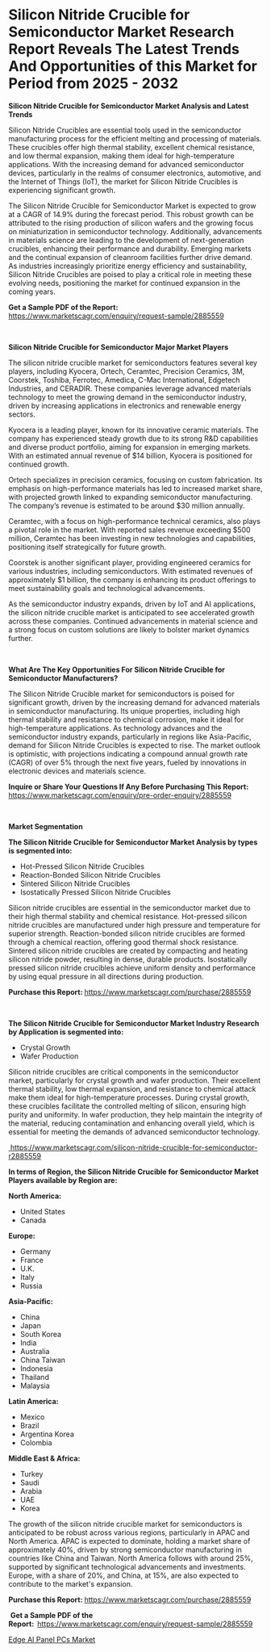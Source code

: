 <p><h1>Silicon Nitride Crucible for Semiconductor Market Research Report Reveals The Latest Trends And Opportunities of this Market for Period from 2025 - 2032</h1></p><p><strong>Silicon Nitride Crucible for Semiconductor Market Analysis and Latest Trends</strong></p>
<p><p>Silicon Nitride Crucibles are essential tools used in the semiconductor manufacturing process for the efficient melting and processing of materials. These crucibles offer high thermal stability, excellent chemical resistance, and low thermal expansion, making them ideal for high-temperature applications. With the increasing demand for advanced semiconductor devices, particularly in the realms of consumer electronics, automotive, and the Internet of Things (IoT), the market for Silicon Nitride Crucibles is experiencing significant growth.</p><p>The Silicon Nitride Crucible for Semiconductor Market is expected to grow at a CAGR of 14.9% during the forecast period. This robust growth can be attributed to the rising production of silicon wafers and the growing focus on miniaturization in semiconductor technology. Additionally, advancements in materials science are leading to the development of next-generation crucibles, enhancing their performance and durability. Emerging markets and the continual expansion of cleanroom facilities further drive demand. As industries increasingly prioritize energy efficiency and sustainability, Silicon Nitride Crucibles are poised to play a critical role in meeting these evolving needs, positioning the market for continued expansion in the coming years.</p></p>
<p><strong>Get a Sample PDF of the Report:&nbsp;</strong> <a href="https://www.marketscagr.com/enquiry/request-sample/2885559?utm_campaign=2198&utm_medium=2&utm_source=Github&utm_content=ia&utm_term=13032025&utm_id=silicon-nitride-crucible-for-semiconductor">https://www.marketscagr.com/enquiry/request-sample/2885559</a></p>
<p>&nbsp;</p>
<p><strong>Silicon Nitride Crucible for Semiconductor Major Market Players</strong></p>
<p><p>The silicon nitride crucible market for semiconductors features several key players, including Kyocera, Ortech, Ceramtec, Precision Ceramics, 3M, Coorstek, Toshiba, Ferrotec, Amedica, C-Mac International, Edgetech Industries, and CERADIR. These companies leverage advanced materials technology to meet the growing demand in the semiconductor industry, driven by increasing applications in electronics and renewable energy sectors.</p><p>Kyocera is a leading player, known for its innovative ceramic materials. The company has experienced steady growth due to its strong R&D capabilities and diverse product portfolio, aiming for expansion in emerging markets. With an estimated annual revenue of $14 billion, Kyocera is positioned for continued growth.</p><p>Ortech specializes in precision ceramics, focusing on custom fabrication. Its emphasis on high-performance materials has led to increased market share, with projected growth linked to expanding semiconductor manufacturing. The company’s revenue is estimated to be around $30 million annually.</p><p>Ceramtec, with a focus on high-performance technical ceramics, also plays a pivotal role in the market. With reported sales revenue exceeding $500 million, Ceramtec has been investing in new technologies and capabilities, positioning itself strategically for future growth.</p><p>Coorstek is another significant player, providing engineered ceramics for various industries, including semiconductors. With estimated revenues of approximately $1 billion, the company is enhancing its product offerings to meet sustainability goals and technological advancements.</p><p>As the semiconductor industry expands, driven by IoT and AI applications, the silicon nitride crucible market is anticipated to see accelerated growth across these companies. Continued advancements in material science and a strong focus on custom solutions are likely to bolster market dynamics further.</p></p>
<p>&nbsp;</p>
<p><strong>What Are The Key Opportunities For Silicon Nitride Crucible for Semiconductor Manufacturers?</strong></p>
<p><p>The Silicon Nitride Crucible market for semiconductors is poised for significant growth, driven by the increasing demand for advanced materials in semiconductor manufacturing. Its unique properties, including high thermal stability and resistance to chemical corrosion, make it ideal for high-temperature applications. As technology advances and the semiconductor industry expands, particularly in regions like Asia-Pacific, demand for Silicon Nitride Crucibles is expected to rise. The market outlook is optimistic, with projections indicating a compound annual growth rate (CAGR) of over 5% through the next five years, fueled by innovations in electronic devices and materials science.</p></p>
<p><strong>Inquire or Share Your Questions If Any Before Purchasing This Report:</strong> <a href="https://www.marketscagr.com/enquiry/pre-order-enquiry/2885559?utm_campaign=2198&utm_medium=2&utm_source=Github&utm_content=ia&utm_term=13032025&utm_id=silicon-nitride-crucible-for-semiconductor">https://www.marketscagr.com/enquiry/pre-order-enquiry/2885559</a></p>
<p>&nbsp;</p>
<p><strong>Market Segmentation</strong></p>
<p><strong>The Silicon Nitride Crucible for Semiconductor Market Analysis by types is segmented into:</strong></p>
<p><ul><li>Hot-Pressed Silicon Nitride Crucibles</li><li>Reaction-Bonded Silicon Nitride Crucibles</li><li>Sintered Silicon Nitride Crucibles</li><li>Isostatically Pressed Silicon Nitride Crucibles</li></ul></p>
<p><p>Silicon nitride crucibles are essential in the semiconductor market due to their high thermal stability and chemical resistance. Hot-pressed silicon nitride crucibles are manufactured under high pressure and temperature for superior strength. Reaction-bonded silicon nitride crucibles are formed through a chemical reaction, offering good thermal shock resistance. Sintered silicon nitride crucibles are created by compacting and heating silicon nitride powder, resulting in dense, durable products. Isostatically pressed silicon nitride crucibles achieve uniform density and performance by using equal pressure in all directions during production.</p></p>
<p><strong>Purchase this Report:&nbsp;</strong><a href="https://www.marketscagr.com/purchase/2885559?utm_campaign=2198&utm_medium=2&utm_source=Github&utm_content=ia&utm_term=13032025&utm_id=silicon-nitride-crucible-for-semiconductor">https://www.marketscagr.com/purchase/2885559</a></p>
<p>&nbsp;</p>
<p><strong>The Silicon Nitride Crucible for Semiconductor Market Industry Research by Application is segmented into:</strong></p>
<p><ul><li>Crystal Growth</li><li>Wafer Production</li></ul></p>
<p><p>Silicon nitride crucibles are critical components in the semiconductor market, particularly for crystal growth and wafer production. Their excellent thermal stability, low thermal expansion, and resistance to chemical attack make them ideal for high-temperature processes. During crystal growth, these crucibles facilitate the controlled melting of silicon, ensuring high purity and uniformity. In wafer production, they help maintain the integrity of the material, reducing contamination and enhancing overall yield, which is essential for meeting the demands of advanced semiconductor technology.</p></p>
<p><a href="https://www.marketscagr.com/silicon-nitride-crucible-for-semiconductor-r2885559?utm_campaign=2198&utm_medium=2&utm_source=Github&utm_content=ia&utm_term=13032025&utm_id=silicon-nitride-crucible-for-semiconductor">&nbsp;https://www.marketscagr.com/silicon-nitride-crucible-for-semiconductor-r2885559</a></p>
<p><strong>In terms of Region, the Silicon Nitride Crucible for Semiconductor Market Players available by Region are:</strong></p>
<p>
    <p> <strong> North America: </strong>
        <ul>
            <li>United States</li>
            <li>Canada</li>
        </ul>
        </p> 
    <p> <strong> Europe: </strong>
        <ul>
            <li>Germany</li>
            <li>France</li>
            <li>U.K.</li>
            <li>Italy</li>
            <li>Russia</li>
        </ul>
        </p> 
    <p> <strong> Asia-Pacific: </strong>
        <ul>
            <li>China</li>
            <li>Japan</li>
            <li>South Korea</li>
            <li>India</li>
            <li>Australia</li>
            <li>China Taiwan</li>
            <li>Indonesia</li>
            <li>Thailand</li>
            <li>Malaysia</li>
        </ul>
        </p> 
    <p> <strong> Latin America: </strong>
        <ul>
            <li>Mexico</li>
            <li>Brazil</li>
            <li>Argentina Korea</li>
            <li>Colombia</li>
        </ul>
        </p> 
    <p> <strong> Middle East & Africa: </strong>
        <ul>
            <li>Turkey</li>
            <li>Saudi</li>
            <li>Arabia</li>
            <li>UAE</li>
            <li>Korea</li>
        </ul>
    </p>
    </p>
<p><p>The growth of the silicon nitride crucible market for semiconductors is anticipated to be robust across various regions, particularly in APAC and North America. APAC is expected to dominate, holding a market share of approximately 40%, driven by strong semiconductor manufacturing in countries like China and Taiwan. North America follows with around 25%, supported by significant technological advancements and investments. Europe, with a share of 20%, and China, at 15%, are also expected to contribute to the market's expansion.</p></p>
<p><strong>Purchase this Report: </strong><a href="https://www.marketscagr.com/purchase/2885559?utm_campaign=2198&utm_medium=2&utm_source=Github&utm_content=ia&utm_term=13032025&utm_id=silicon-nitride-crucible-for-semiconductor">https://www.marketscagr.com/purchase/2885559</a></p>
<p>&nbsp;<strong>Get a Sample PDF of the Report:&nbsp;&nbsp;</strong><a href="https://www.marketscagr.com/enquiry/request-sample/2885559?utm_campaign=2198&utm_medium=2&utm_source=Github&utm_content=ia&utm_term=13032025&utm_id=silicon-nitride-crucible-for-semiconductor">https://www.marketscagr.com/enquiry/request-sample/2885559</a></p>
<p><strong></strong></p>
<p><p><a href="https://github.com/delindacallegari68/Market-Research-Report-List-1/blob/main/edge-ai-panel-pcs-market.md?utm_campaign=2198&utm_medium=2&utm_source=Github&utm_content=ia&utm_term=13032025&utm_id=silicon-nitride-crucible-for-semiconductor">Edge AI Panel PCs Market</a></p></p>